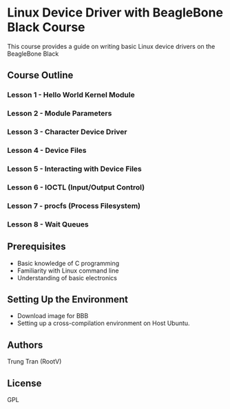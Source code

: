 # Linux Device Driver with BeagleBone Black Course
This course provides a guide on writing basic Linux device drivers on the BeagleBone Black
## Course Outline
### Lesson 1 - Hello World Kernel Module
### Lesson 2 - Module Parameters
### Lesson 3 - Character Device Driver
### Lesson 4 - Device Files
### Lesson 5 - Interacting with Device Files
### Lesson 6 - IOCTL (Input/Output Control)
### Lesson 7 - procfs (Process Filesystem)
### Lesson 8 - Wait Queues
## Prerequisites
- Basic knowledge of C programming
- Familiarity with Linux command line
- Understanding of basic electronics
## Setting Up the Environment
- Download image for BBB
- Setting up a cross-compilation environment on Host Ubuntu.
## Authors
Trung Tran (RootV)
## License
GPL